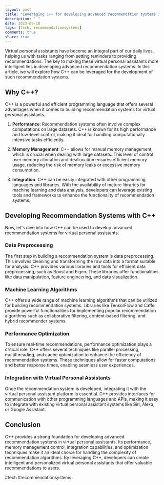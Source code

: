 ```yaml
---
layout: post
title: "Leveraging C++ for developing advanced recommendation systems in virtual personal assistants"
description: " "
date: 2023-09-18
tags: [tech, recommendationsystems]
comments: true
share: true
---
```


Virtual personal assistants have become an integral part of our daily lives, helping us with tasks ranging from setting reminders to providing recommendations. The key to making these virtual personal assistants more intelligent lies in developing advanced recommendation systems. In this article, we will explore how C++ can be leveraged for the development of such recommendation systems.

## Why C++?

C++ is a powerful and efficient programming language that offers several advantages when it comes to building recommendation systems for virtual personal assistants.

1. **Performance**: Recommendation systems often involve complex computations on large datasets. C++ is known for its high performance and low-level control, making it ideal for handling computationally intensive tasks efficiently.

2. **Memory Management**: C++ allows for manual memory management, which is crucial when dealing with large datasets. This level of control over memory allocation and deallocation ensures efficient memory usage, reducing the risk of memory leaks or excessive memory consumption.

3. **Integration**: C++ can be easily integrated with other programming languages and libraries. With the availability of mature libraries for machine learning and data analysis, developers can leverage existing tools and frameworks to enhance the functionality of recommendation systems.

## Developing Recommendation Systems with C++

Now, let's dive into how C++ can be used to develop advanced recommendation systems for virtual personal assistants.

### Data Preprocessing

The first step in building a recommendation system is data preprocessing. This involves cleaning and transforming the raw data into a format suitable for analysis. C++ provides various libraries and tools for efficient data preprocessing, such as Boost and Eigen. These libraries offer functionalities like data manipulation, feature engineering, and data visualization.

### Machine Learning Algorithms

C++ offers a wide range of machine learning algorithms that can be utilized for building recommendation systems. Libraries like TensorFlow and Caffe provide powerful functionalities for implementing popular recommendation algorithms such as collaborative filtering, content-based filtering, and hybrid recommender systems.

### Performance Optimization

To ensure real-time recommendations, performance optimization plays a critical role. C++ offers several techniques like parallel processing, multithreading, and cache optimization to enhance the efficiency of recommendation systems. These techniques allow for faster computations and better response times, enabling seamless user experiences.

### Integration with Virtual Personal Assistants

Once the recommendation system is developed, integrating it with the virtual personal assistant platform is essential. C++ provides interfaces for communication with other programming languages and APIs, making it easy to integrate with existing virtual personal assistant systems like Siri, Alexa, or Google Assistant.

## Conclusion

C++ provides a strong foundation for developing advanced recommendation systems in virtual personal assistants. Its performance, memory management control, integration capabilities, and optimization techniques make it an ideal choice for handling the complexity of recommendation algorithms. By leveraging C++, developers can create intelligent and personalized virtual personal assistants that offer valuable recommendations to users.

#tech #recommendationsystems